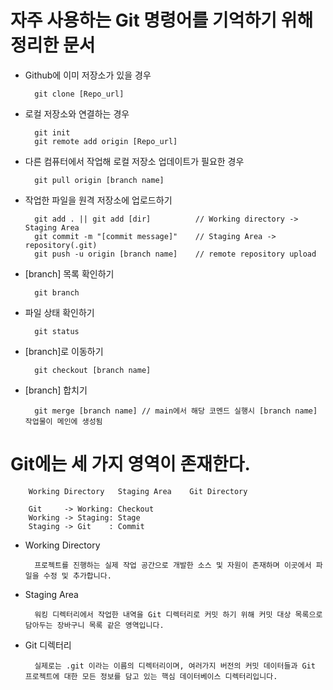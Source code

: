 # **자주 사용하는 Git 명령어를 기억하기 위해 정리한 문서**

- Github에 이미 저장소가 있을 경우 

        git clone [Repo_url]

- 로컬 저장소와 연결하는 경우 

        git init 
        git remote add origin [Repo_url]
- 다른 컴퓨터에서 작업해 로컬 저장소 업데이트가 필요한 경우

        git pull origin [branch name]

- 작업한 파일을 원격 저장소에 업로드하기 

        git add . || git add [dir]          // Working directory -> Staging Area 
        git commit -m "[commit message]"    // Staging Area -> repository(.git) 
        git push -u origin [branch name]    // remote repository upload 

- [branch] 목록 확인하기 

        git branch 

- 파일 상태 확인하기 

        git status 


- [branch]로 이동하기 

        git checkout [branch name]

- [branch] 합치기

        git merge [branch name] // main에서 해당 코멘드 실행시 [branch name] 작업물이 메인에 생성됨 
        

 # Git에는 세 가지 영역이 존재한다. 

        Working Directory   Staging Area    Git Directory

        Git     -> Working: Checkout
        Working -> Staging: Stage 
        Staging -> Git    : Commit

- Working Directory 

        프로젝트를 진행하는 실제 작업 공간으로 개발한 소스 및 자원이 존재하며 이곳에서 파일을 수정 및 추가합니다.

- Staging Area 

        워킹 디렉터리에서 작업한 내역을 Git 디렉터리로 커밋 하기 위해 커밋 대상 목록으로 담아두는 장바구니 목록 같은 영역입니다.

- Git 디렉터리 

        실제로는 .git 이라는 이름의 디렉터리이며, 여러가지 버전의 커밋 데이터들과 Git 프로젝트에 대한 모든 정보를 담고 있는 핵심 데이터베이스 디렉터리입니다.

